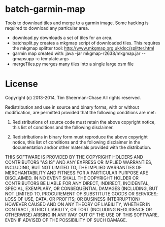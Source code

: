 batch-garmin-map
================

Tools to download tiles and merge to a garmin image. Some hacking is required to download any particular area.

* download.py downloads a set of tiles for an area.
* batchsplit.py creates a mkgmap script of downloaded tiles. This requires the mkgmap splitter tool: http://www.mkgmap.org.uk/doc/splitter.html
* garmin map created with: java -jar mkgmap-r2638/mkgmap.jar --gmapsupp -c template.args
* mergeTiles.py merges many tiles into a single large osm file 

License
=======

Copyright (c) 2013-2014, Tim Sheerman-Chase
All rights reserved.

Redistribution and use in source and binary forms, with or without modification, are permitted provided that the following conditions are met:

1. Redistributions of source code must retain the above copyright notice, this list of conditions and the following disclaimer.

2. Redistributions in binary form must reproduce the above copyright notice, this list of conditions and the following disclaimer in the documentation and/or other materials provided with the distribution.

THIS SOFTWARE IS PROVIDED BY THE COPYRIGHT HOLDERS AND CONTRIBUTORS "AS IS" AND ANY EXPRESS OR IMPLIED WARRANTIES, INCLUDING, BUT NOT LIMITED TO, THE IMPLIED WARRANTIES OF MERCHANTABILITY AND FITNESS FOR A PARTICULAR PURPOSE ARE DISCLAIMED. IN NO EVENT SHALL THE COPYRIGHT HOLDER OR CONTRIBUTORS BE LIABLE FOR ANY DIRECT, INDIRECT, INCIDENTAL, SPECIAL, EXEMPLARY, OR CONSEQUENTIAL DAMAGES (INCLUDING, BUT NOT LIMITED TO, PROCUREMENT OF SUBSTITUTE GOODS OR SERVICES; LOSS OF USE, DATA, OR PROFITS; OR BUSINESS INTERRUPTION) HOWEVER CAUSED AND ON ANY THEORY OF LIABILITY, WHETHER IN CONTRACT, STRICT LIABILITY, OR TORT (INCLUDING NEGLIGENCE OR OTHERWISE) ARISING IN ANY WAY OUT OF THE USE OF THIS SOFTWARE, EVEN IF ADVISED OF THE POSSIBILITY OF SUCH DAMAGE.

